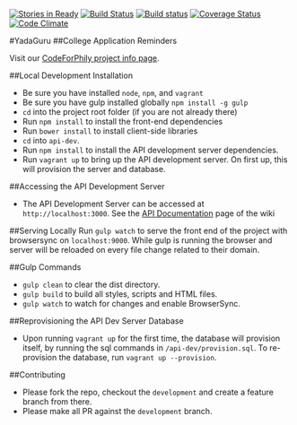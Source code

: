 [![Stories in Ready](https://badge.waffle.io/yadaguru/yadaguru-app.png?label=ready&title=Ready)](https://waffle.io/yadaguru/yadaguru-app)
[![Build Status](https://travis-ci.org/yadaguru/yadaguru-app.svg?branch=master)](https://travis-ci.org/yadaguru/yadaguru-app)
[![Build status](https://ci.appveyor.com/api/projects/status/ab8l04js8huip9ja?svg=true)](https://ci.appveyor.com/project/adobley/yadaguru-app)
[![Coverage Status](https://coveralls.io/repos/yadaguru/yadaguru-app/badge.svg?branch=master&service=github)](https://coveralls.io/github/yadaguru/yadaguru-app?branch=master)
[![Code Climate](https://codeclimate.com/github/yadaguru/yadaguru-app/badges/gpa.svg)](https://codeclimate.com/github/yadaguru/yadaguru-app)

#YadaGuru
##College Application Reminders

Visit our [CodeForPhily project info page](https://codeforphilly.org/projects/college_application_app_for_philly_schools).

##Local Development Installation
 * Be sure you have installed `node`, `npm`, and `vagrant`
 * Be sure you have gulp installed globally `npm install -g gulp`
 * `cd` into the project root folder (if you are not already there)
 * Run `npm install` to install the front-end dependencies
 * Run `bower install` to install client-side libraries
 * `cd` into `api-dev`.
 * Run `npm install` to install the API development server dependencies.
 * Run `vagrant up` to bring up the API development server. On first up, this will provision the server and database.
 
##Accessing the API Development Server
 * The API Development Server can be accessed at `http://localhost:3000`. See the [API Documentation](https://github.com/yadaguru/yadaguru-api/wiki/API-Documentation)
 page of the wiki

##Serving Locally
Run `gulp watch` to serve the front end of the project with browsersync on `localhost:9000`. While gulp is running the browser and server will be reloaded on every file change related to their domain.

##Gulp Commands
 * `gulp clean` to clear the dist directory.
 * `gulp build` to build all styles, scripts and HTML files.
 * `gulp watch` to watch for changes and enable BrowserSync.
 
##Reprovisioning the API Dev Server Database
 * Upon running `vagrant up` for the first time, the database will provision itself, by running the sql commands in `/api-dev/provision.sql`. 
 To re-provision the database, run `vagrant up --provision`.
 
##Contributing

 * Please fork the repo, checkout the `development` and create a feature branch from there.
 * Please make all PR against the `development` branch. 
